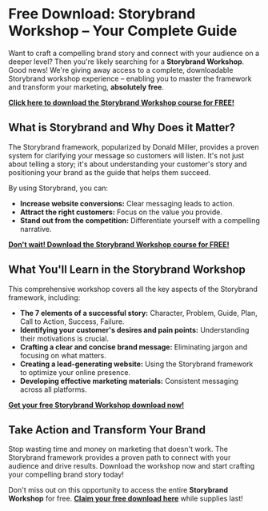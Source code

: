 # Free Download: Storybrand Workshop – Your Complete Guide

Want to craft a compelling brand story and connect with your audience on a deeper level? Then you're likely searching for a **Storybrand Workshop**. Good news! We're giving away access to a complete, downloadable Storybrand workshop experience – enabling you to master the framework and transform your marketing, **absolutely free**.

[**Click here to download the Storybrand Workshop course for FREE!**](https://udemywork.com/storybrand-workshop)

## What is Storybrand and Why Does it Matter?

The Storybrand framework, popularized by Donald Miller, provides a proven system for clarifying your message so customers will listen. It's not just about telling a story; it's about understanding your customer's story and positioning your brand as the guide that helps them succeed.

By using Storybrand, you can:

*   **Increase website conversions:** Clear messaging leads to action.
*   **Attract the right customers:** Focus on the value you provide.
*   **Stand out from the competition:** Differentiate yourself with a compelling narrative.

[**Don't wait! Download the Storybrand Workshop course for FREE!**](https://udemywork.com/storybrand-workshop)

## What You'll Learn in the Storybrand Workshop

This comprehensive workshop covers all the key aspects of the Storybrand framework, including:

*   **The 7 elements of a successful story:** Character, Problem, Guide, Plan, Call to Action, Success, Failure.
*   **Identifying your customer's desires and pain points:** Understanding their motivations is crucial.
*   **Crafting a clear and concise brand message:** Eliminating jargon and focusing on what matters.
*   **Creating a lead-generating website:** Using the Storybrand framework to optimize your online presence.
*   **Developing effective marketing materials:** Consistent messaging across all platforms.

[**Get your free Storybrand Workshop download now!**](https://udemywork.com/storybrand-workshop)

## Take Action and Transform Your Brand

Stop wasting time and money on marketing that doesn't work. The Storybrand framework provides a proven path to connect with your audience and drive results. Download the workshop now and start crafting your compelling brand story today!

Don't miss out on this opportunity to access the entire **Storybrand Workshop** for free. **[Claim your free download here](https://udemywork.com/storybrand-workshop)** while supplies last!
